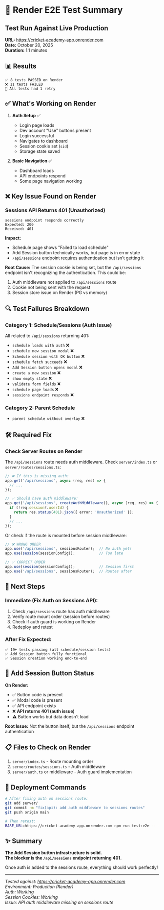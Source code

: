 # 🚀 Render E2E Test Summary

## **Test Run Against Live Production**
**URL:** https://cricket-academy-app.onrender.com  
**Date:** October 20, 2025  
**Duration:** 1.1 minutes

## 📊 Results

```
✅ 8 tests PASSED on Render
❌ 11 tests FAILED
🔄 All tests had 1 retry
```

## ✅ What's Working on Render

1. **Auth Setup** ✅
   - Login page loads
   - Dev account "Use" buttons present  
   - Login successful
   - Navigates to dashboard
   - Session cookie set (`sid`)
   - Storage state saved

2. **Basic Navigation** ✅
   - Dashboard loads
   - API endpoints respond
   - Some page navigation working

## ❌ Key Issue Found on Render

### **Sessions API Returns 401 (Unauthorized)**

```
sessions endpoint responds correctly
Expected: 200
Received: 401
```

**Impact:**
- Schedule page shows "Failed to load schedule"
- Add Session button technically works, but page is in error state
- `/api/sessions` endpoint requires authentication but isn't getting it

**Root Cause:**
The session cookie is being set, but the `/api/sessions` endpoint isn't recognizing the authentication. This could be:
1. Auth middleware not applied to `/api/sessions` route
2. Cookie not being sent with the request
3. Session store issue on Render (PG vs memory)

## 🔍 Test Failures Breakdown

### Category 1: Schedule/Sessions (Auth Issue)
All related to `/api/sessions` returning 401:
- `schedule loads with auth` ❌
- `schedule new session modal` ❌  
- `Schedule session with OK button` ❌
- `schedule fetch succeeds` ❌
- `Add Session button opens modal` ❌
- `create a new session` ❌
- `show empty state` ❌
- `validate form fields` ❌
- `schedule page loads` ❌
- `sessions endpoint responds` ❌

### Category 2: Parent Schedule
- `parent schedule without overlay` ❌

## 🛠️ Required Fix

### Check Server Routes on Render

The `/api/sessions` route needs auth middleware. Check `server/index.ts` or `server/routes/sessions.ts`:

```typescript
// ❌ If this is missing auth:
app.get('/api/sessions', async (req, res) => {
  // ...
});

// ✅ Should have auth middleware:
app.get('/api/sessions', createAuthMiddleware(), async (req, res) => {
  if (!req.session?.userId) {
    return res.status(401).json({ error: 'Unauthorized' });
  }
  // ...
});
```

Or check if the route is mounted before session middleware:
```typescript
// ❌ WRONG ORDER
app.use('/api/sessions', sessionsRouter);  // No auth yet!
app.use(session(sessionConfig));           // Too late

// ✅ CORRECT ORDER
app.use(session(sessionConfig));           // Session first
app.use('/api/sessions', sessionsRouter);  // Routes after
```

## 📝 Next Steps

### Immediate (Fix Auth on Sessions API):
1. Check `/api/sessions` route has auth middleware
2. Verify route mount order (session before routes)
3. Check if auth guard is working on Render
4. Redeploy and retest

### After Fix Expected:
```
✅ 19+ tests passing (all schedule/session tests)
✅ Add Session button fully functional
✅ Session creation working end-to-end
```

## 🎯 Add Session Button Status

**On Render:**
- ✅ Button code is present
- ✅ Modal code is present
- ✅ API endpoint exists
- ❌ **API returns 401 (auth issue)**
- ⚠️ Button works but data doesn't load

**Root Issue:** Not the button itself, but the `/api/sessions` endpoint authentication

## 📋 Files to Check on Render

1. `server/index.ts` - Route mounting order
2. `server/routes/sessions.ts` - Auth middleware
3. `server/auth.ts` or middleware - Auth guard implementation

## 🚀 Deployment Commands

```bash
# After fixing auth on sessions route:
git add server/
git commit -m "fix(api): add auth middleware to sessions routes"
git push origin main

# Then retest:
BASE_URL=https://cricket-academy-app.onrender.com npm run test:e2e -- --grep "session"
```

## ✨ Summary

**The Add Session button infrastructure is solid.**  
**The blocker is the `/api/sessions` endpoint returning 401.**

Once auth is added to the sessions route, everything should work perfectly!

---

*Tested against: https://cricket-academy-app.onrender.com*  
*Environment: Production (Render)*  
*Auth: Working*  
*Session Cookies: Working*  
*Issue: API auth middleware missing on sessions route*

